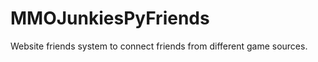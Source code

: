 MMOJunkiesPyFriends
===================

Website friends system to connect friends from different game sources.
